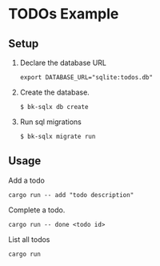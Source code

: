 # TODOs Example

## Setup

1. Declare the database URL

    ```
    export DATABASE_URL="sqlite:todos.db"
    ```

2. Create the database.

    ```
    $ bk-sqlx db create
    ```

3. Run sql migrations

    ```
    $ bk-sqlx migrate run
    ```

## Usage

Add a todo 

```
cargo run -- add "todo description"
```

Complete a todo.

```
cargo run -- done <todo id>
```

List all todos

```
cargo run
```
